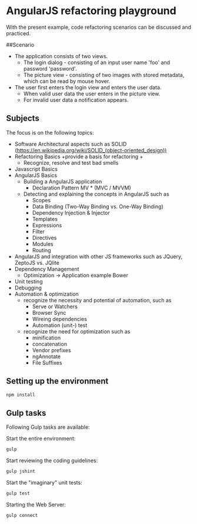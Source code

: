 # AngularJS refactoring playground

With the present example, code refactoring scenarios can be discussed and practiced.

##Scenario
+ The application consists of two views.
  + The login dialog - consisting of an input user name 'foo' and password 'password'.
  + The picture view - consisting of two images with stored metadata, which can be read by mouse hover.
+ The user first enters the login view and enters the user data.
  + When valid user data the user enters in the picture view.
  + For invalid user data a notification appears.

## Subjects
The focus is on the following topics:

+ Software Architectural aspects such as SOLID (https://en.wikipedia.org/wiki/SOLID_(object-oriented_design))
+ Refactoring Basics
  +provide a basis for refactoring +
  + Recognize, resolve and test bad smells
+ Javascript Basics
+ AngularJS Basics
  + Building a AngularJS application
    + Declaration Pattern MV * (MVC / MVVM)
  + Detecting and explaining the concepts in AngularJS such as
    + Scopes
    + Data Binding (Two-Way Binding vs. One-Way Binding)
    + Dependency Injection & Injector
    + Templates
    + Expressions
    + Filter
    + Directives
    + Modules
    + Routing
+ AngularJS and integration with other JS frameworks such as JQuery, ZeptoJS vs. JQlite
+ Dependency Management
  + Optimization -> Application example Bower
+ Unit testing
+ Debugging
+ Automation & optimization
    + recognize the necessity and potential of automation, such as
      + Serve or Watchers
      + Browser Sync
      + Wireing dependencies
      + Automation (unit-) test
    + recognize the need for optimization such as
      + minification
      + concatenation
      + Vendor prefixes
      + ngAnnotate
      + File Suffixes

## Setting up the environment

```bash
npm install
```

## Gulp tasks

Following Gulp tasks are available:

Start the entire environment:
```bash
gulp
```


Start reviewing the coding guidelines:
```bash
gulp jshint
```

Start the "imaginary" unit tests:
```bash
gulp test
```

Starting the Web Server:
```bash
gulp connect
```
